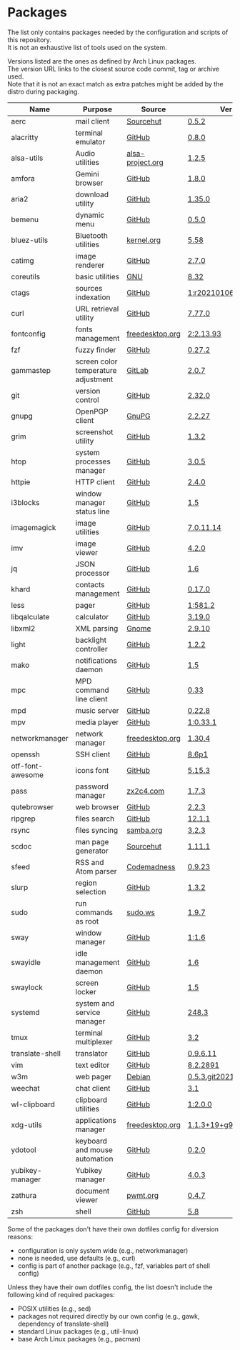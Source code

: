 # Packages

The list only contains packages needed by the configuration and scripts of this repository.  
It is not an exhaustive list of tools used on the system.

Versions listed are the ones as defined by Arch Linux packages.  
The version URL links to the closest source code commit, tag or archive used.  
Note that it is not an exact match as extra patches might be added by the distro during packaging.

| Name                   | Purpose                              | Source                                                                                 | Version                                                                                                                                     |
|------------------------|--------------------------------------|----------------------------------------------------------------------------------------|---------------------------------------------------------------------------------------------------------------------------------------------|
| aerc                   | mail client                          | [Sourcehut](https://git.sr.ht/~sircmpwn/aerc)                                          | [0.5.2](https://git.sr.ht/~sircmpwn/aerc/refs/0.5.2)                                                                                        |
| alacritty              | terminal emulator                    | [GitHub](https://github.com/jwilm/alacritty)                                           | [0.8.0](https://github.com/jwilm/alacritty/releases/tag/v0.8.0)                                                                             |
| alsa-utils             | Audio utilities                      | [alsa-project.org](http://git.alsa-project.org/?p=alsa-utils.git)                      | [1.2.5](http://git.alsa-project.org/?p=alsa-utils.git;a=tag;h=v1.2.5)                                                                       |
| amfora                 | Gemini browser                       | [GitHub](https://github.com/makeworld-the-better-one/amfora)                           | [1.8.0](https://github.com/makeworld-the-better-one/amfora/releases/tag/v1.8.0)                                                             |
| aria2                  | download utility                     | [GitHub](https://github.com/aria2/aria2)                                               | [1.35.0](https://github.com/aria2/aria2/releases/tag/release-1.35.0)                                                                        |
| bemenu                 | dynamic menu                         | [GitHub](https://github.com/Cloudef/bemenu)                                            | [0.5.0](https://github.com/Cloudef/bemenu/releases/tag/0.5.0)                                                                               |
| bluez-utils            | Bluetooth utilities                  | [kernel.org](https://git.kernel.org/pub/scm/bluetooth/bluez.git)                       | [5.58](https://git.kernel.org/pub/scm/bluetooth/bluez.git/tag/?h=5.58)                                                                      |
| catimg                 | image renderer                       | [GitHub](https://github.com/posva/catimg)                                              | [2.7.0](https://github.com/posva/catimg/releases/tag/2.7.0)                                                                                 |
| coreutils              | basic utilities                      | [GNU](http://git.savannah.gnu.org/cgit/coreutils.git/)                                 | [8.32](http://git.savannah.gnu.org/cgit/coreutils.git/tag/?h=v8.32)                                                                         |
| ctags                  | sources indexation                   | [GitHub](https://github.com/universal-ctags/ctags)                                     | [1:r20210106+g08b1c490](https://github.com/universal-ctags/ctags/releases/tag/p5.9.20210110.0)                                              |
| curl                   | URL retrieval utility                | [GitHub](https://github.com/curl/curl)                                                 | [7.77.0](https://github.com/curl/curl/releases/tag/curl-7_77_0)                                                                             |
| fontconfig             | fonts management                     | [freedesktop.org](https://cgit.freedesktop.org/fontconfig/)                            | [2:2.13.93](https://cgit.freedesktop.org/fontconfig/tag/?h=2.13.93)                                                                         |
| fzf                    | fuzzy finder                         | [GitHub](https://github.com/junegunn/fzf)                                              | [0.27.2](https://github.com/junegunn/fzf/releases/tag/0.27.2)                                                                               |
| gammastep              | screen color temperature adjustment  | [GitLab](https://gitlab.com/chinstrap/gammastep)                                       | [2.0.7](https://gitlab.com/chinstrap/gammastep/-/tags/v2.0.7)                                                                               |
| git                    | version control                      | [GitHub](https://github.com/git/git)                                                   | [2.32.0](https://github.com/git/git/releases/tag/v2.32.0)                                                                                   |
| gnupg                  | OpenPGP client                       | [GnuPG](https://git.gnupg.org/cgi-bin/gitweb.cgi?p=gnupg.git)                          | [2.2.27](https://git.gnupg.org/cgi-bin/gitweb.cgi?p=gnupg.git;a=tag;h=gnupg-2.2.27)                                                         |
| grim                   | screenshot utility                   | [GitHub](https://github.com/emersion/grim)                                             | [1.3.2](https://github.com/emersion/grim/releases/tag/v1.3.2)                                                                               |
| htop                   | system processes manager             | [GitHub](https://github.com/htop-dev/htop)                                             | [3.0.5](https://github.com/htop-dev/htop/releases/tag/3.0.5)                                                                                |
| httpie                 | HTTP client                          | [GitHub](https://github.com/jakubroztocil/httpie)                                      | [2.4.0](https://github.com/jakubroztocil/httpie/releases/tag/2.4.0)                                                                         |
| i3blocks               | window manager status line           | [GitHub](https://github.com/vivien/i3blocks)                                           | [1.5](https://github.com/vivien/i3blocks/releases/tag/1.5)                                                                                  |
| imagemagick            | image utilities                      | [GitHub](https://github.com/ImageMagick/ImageMagick)                                   | [7.0.11.14](https://github.com/ImageMagick/ImageMagick/releases/tag/7.0.11-14)                                                              |
| imv                    | image viewer                         | [GitHub](https://github.com/eXeC64/imv)                                                | [4.2.0](https://github.com/eXeC64/imv/releases/tag/v4.2.0)                                                                                  |
| jq                     | JSON processor                       | [GitHub](https://github.com/stedolan/jq)                                               | [1.6](https://github.com/stedolan/jq/releases/tag/jq-1.6)                                                                                   |
| khard                  | contacts management                  | [GitHub](https://github.com/scheibler/khard)                                           | [0.17.0](https://github.com/scheibler/khard/releases/tag/v0.17.0)                                                                           |
| less                   | pager                                | [GitHub](https://github.com/gwsw/less)                                                 | [1:581.2](https://github.com/gwsw/less/releases/tag/v581.2)                                                                                 |
| libqalculate           | calculator                           | [GitHub](https://github.com/Qalculate/libqalculate)                                    | [3.19.0](https://github.com/Qalculate/libqalculate/releases/tag/v3.19.0)                                                                    |
| libxml2                | XML parsing                          | [Gnome](https://gitlab.gnome.org/GNOME/libxml2/)                                       | [2.9.10](https://gitlab.gnome.org/GNOME/libxml2/tags/v2.9.10)                                                                               |
| light                  | backlight controller                 | [GitHub](https://github.com/haikarainen/light)                                         | [1.2.2](https://github.com/haikarainen/light/releases/tag/v1.2.2)                                                                           |
| mako                   | notifications daemon                 | [GitHub](https://github.com/emersion/mako)                                             | [1.5](https://github.com/emersion/mako/releases/tag/v1.5)                                                                                   |
| mpc                    | MPD command line client              | [GitHub](https://github.com/MusicPlayerDaemon/mpc)                                     | [0.33](https://github.com/MusicPlayerDaemon/mpc/releases/tag/v0.33)                                                                         |
| mpd                    | music server                         | [GitHub](https://github.com/MusicPlayerDaemon/MPD)                                     | [0.22.8](https://github.com/MusicPlayerDaemon/MPD/releases/tag/v0.22.8)                                                                     |
| mpv                    | media player                         | [GitHub](https://github.com/mpv-player/mpv)                                            | [1:0.33.1](https://github.com/mpv-player/mpv/releases/tag/v0.33.1)                                                                          |
| networkmanager         | network manager                      | [freedesktop.org](https://cgit.freedesktop.org/NetworkManager/NetworkManager)          | [1.30.4](https://cgit.freedesktop.org/NetworkManager/NetworkManager/tag/?h=1.30.4)                                                          |
| openssh                | SSH client                           | [GitHub](https://github.com/openssh/openssh-portable)                                  | [8.6p1](https://github.com/openssh/openssh-portable/releases/tag/V_8_6_P1)                                                                  |
| otf-font-awesome       | icons font                           | [GitHub](https://github.com/FortAwesome/Font-Awesome)                                  | [5.15.3](https://github.com/FortAwesome/Font-Awesome/releases/tag/5.15.3)                                                                   |
| pass                   | password manager                     | [zx2c4.com](https://git.zx2c4.com/password-store/)                                     | [1.7.3](https://git.zx2c4.com/password-store/tag/?h=1.7.3)                                                                                  |
| qutebrowser            | web browser                          | [GitHub](https://github.com/qutebrowser/qutebrowser)                                   | [2.2.3](https://github.com/qutebrowser/qutebrowser/releases/tag/v2.2.3)                                                                     |
| ripgrep                | files search                         | [GitHub](https://github.com/BurntSushi/ripgrep)                                        | [12.1.1](https://github.com/BurntSushi/ripgrep/releases/tag/12.1.1)                                                                         |
| rsync                  | files syncing                        | [samba.org](https://git.samba.org/?p=rsync.git)                                        | [3.2.3](https://git.samba.org/?p=rsync.git;a=tag;h=refs/tags/v3.2.3)                                                                        |
| scdoc                  | man page generator                   | [Sourcehut](https://git.sr.ht/~sircmpwn/scdoc)                                         | [1.11.1](https://git.sr.ht/~sircmpwn/scdoc/refs/1.11.1)                                                                                     |
| sfeed                  | RSS and Atom parser                  | [Codemadness](https://codemadness.org/git/sfeed)                                       | [0.9.23](https://codemadness.org/git/sfeed/commit/f2c8685cc00d1d22e61368fbb8283b379cc2e3df.html)                                            |
| slurp                  | region selection                     | [GitHub](https://github.com/emersion/slurp)                                            | [1.3.2](https://github.com/emersion/slurp/releases/tag/v1.3.2)                                                                              |
| sudo                   | run commands as root                 | [sudo.ws](https://www.sudo.ws/repos/sudo)                                              | [1.9.7](https://www.sudo.ws/repos/sudo/rev/SUDO_1_9_7)                                                                                      |
| sway                   | window manager                       | [GitHub](https://github.com/swaywm/sway)                                               | [1:1.6](https://github.com/swaywm/sway/releases/tag/1.6)                                                                                    |
| swayidle               | idle management daemon               | [GitHub](https://github.com/swaywm/swayidle)                                           | [1.6](https://github.com/swaywm/swayidle/releases/tag/1.6)                                                                                  |
| swaylock               | screen locker                        | [GitHub](https://github.com/swaywm/swaylock)                                           | [1.5](https://github.com/swaywm/swaylock/releases/tag/1.5)                                                                                  |
| systemd                | system and service manager           | [GitHub](https://github.com/systemd/systemd)                                           | [248.3](https://github.com/systemd/systemd-stable/releases/tag/v248.3)                                                                      |
| tmux                   | terminal multiplexer                 | [GitHub](https://github.com/tmux/tmux)                                                 | [3.2](https://github.com/tmux/tmux/releases/tag/3.2)                                                                                        |
| translate-shell        | translator                           | [GitHub](https://github.com/soimort/translate-shell)                                   | [0.9.6.11](https://github.com/soimort/translate-shell/releases/tag/v0.9.6.11)                                                               |
| vim                    | text editor                          | [GitHub](https://github.com/vim/vim)                                                   | [8.2.2891](https://github.com/vim/vim/releases/tag/v8.2.2891)                                                                               |
| w3m                    | web pager                            | [Debian](https://salsa.debian.org/debian/w3m)                                          | [0.5.3.git20210102_6](https://salsa.debian.org/debian/w3m/commit/6376b90cdf93c367f39d1f74e3689367a4ca141b)                                  |
| weechat                | chat client                          | [GitHub](https://github.com/weechat/weechat)                                           | [3.1](https://github.com/weechat/weechat/releases/tag/v3.1)                                                                                 |
| wl-clipboard           | clipboard utilities                  | [GitHub](https://github.com/bugaevc/wl-clipboard)                                      | [1:2.0.0](https://github.com/bugaevc/wl-clipboard/releases/tag/v2.0.0)                                                                      |
| xdg-utils              | applications manager                 | [freedesktop.org](https://cgit.freedesktop.org/xdg/xdg-utils/)                         | [1.1.3+19+g9816ebb](https://cgit.freedesktop.org/xdg/xdg-utils/commit/?id=9816ebb3e6fd9f23e993b8b7fcbd56f92d9c9197)                         |
| ydotool                | keyboard and mouse automation        | [GitHub](https://github.com/ReimuNotMoe/ydotool)                                       | [0.2.0](https://github.com/ReimuNotMoe/ydotool/releases/tag/v0.2.0)                                                                         |
| yubikey-manager        | Yubikey manager                      | [GitHub](https://github.com/Yubico/yubikey-manager)                                    | [4.0.3](https://github.com/Yubico/yubikey-manager/releases/tag/yubikey-manager-4.0.3)                                                       |
| zathura                | document viewer                      | [pwmt.org](https://git.pwmt.org/pwmt/zathura)                                          | [0.4.7](https://git.pwmt.org/pwmt/zathura/tags/0.4.7)                                                                                       |
| zsh                    | shell                                | [GitHub](https://github.com/zsh-users/zsh)                                             | [5.8](https://github.com/zsh-users/zsh/releases/tag/zsh-5.8)                                                                                |

Some of the packages don't have their own dotfiles config for diversion reasons:
- configuration is only system wide (e.g., networkmanager)
- none is needed, use defaults (e.g., curl)
- config is part of another package (e.g., fzf, variables part of shell config)

Unless they have their own dotfiles config, the list doesn't include the following kind of required packages:
- POSIX utilities (e.g., sed)
- packages not required directly by our own config (e.g., gawk, dependency of translate-shell)
- standard Linux packages (e.g., util-linux)
- base Arch Linux packages (e.g., pacman)
